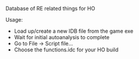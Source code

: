 Database of RE related things for HO

Usage:
- Load up/create a new IDB file from the game exe
- Wait for initial autoanalysis to complete
- Go to File -> Script file...
- Choose the functions.idc for your HO build